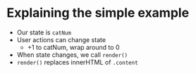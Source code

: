 # Explaining the simple example

- Our state is `catNum`
- User actions can change state
    - +1 to catNum, wrap around to 0
- When state changes, we call `render()`
- `render()` replaces innerHTML of `.content`
